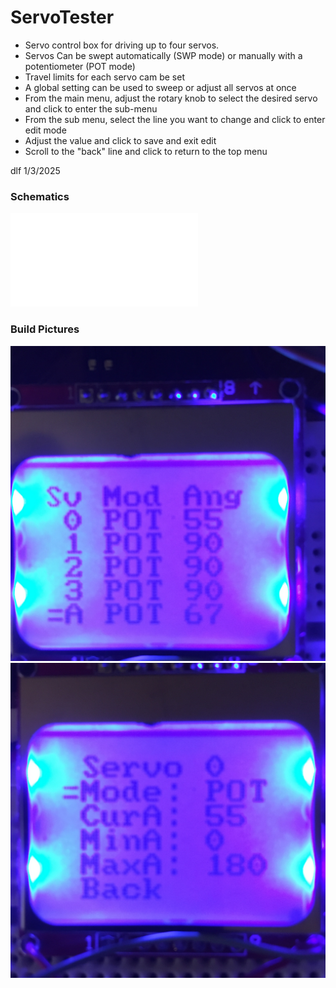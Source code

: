 # ServoTester
* Servo control box for driving up to four servos.   
* Servos Can be swept automatically (SWP mode) or manually with a potentiometer (POT mode)
* Travel limits for each servo cam be set
* A global setting can be used to sweep or adjust all servos at once
* From the main menu, adjust the rotary knob to select the desired servo and click to enter the sub-menu
* From the sub menu, select the line you want to change and click to enter edit mode
* Adjust the value and click to save and exit edit
* Scroll to the "back" line and click to return to the top menu

dlf  1/3/2025


### Schematics
![Alt text](./Schematic_ServoTester.pdf "Servo Tester Schematic")


### Build Pictures
![Alt text](./ServoTester1.jpg "Main Menu")
![Alt text](./ServoTester2.jpg "Servo Sub-Menu")
